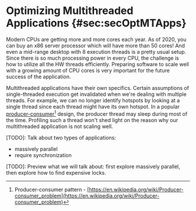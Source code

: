 # Optimizing Multithreaded Applications {#sec:secOptMTApps}

Modern CPUs are getting more and more cores each year. As of 2020, you can buy an x86 server processor which will have more than 50 cores! And even a mid-range desktop with 8 execution threads is a pretty usual setup. Since there is so much processing power in every CPU, the challenge is how to utilize all the HW threads efficiently. Preparing software to scale well with a growing amount of CPU cores is very important for the future success of the application.

Multithreaded applications have their own specifics. Certain assumptions of single-threaded execution get invalidated when we're dealing with multiple threads. For example, we can no longer identify hotspots by looking at a single thread since each thread might have its own hotspot. In a popular [producer-consumer](https://en.wikipedia.org/wiki/Producer–consumer_problem)[^5] design, the producer thread may sleep during most of the time. Profiling such a thread won't shed light on the reason why our multithreaded application is not scaling well.

[TODO]: Talk about two types of applications:
- massively parallel
- require synchronization

[TODO]: Preview what we will talk about: first explore massively parallel, then explore how to find expensive locks.

[^5]: Producer-consumer pattern - [https://en.wikipedia.org/wiki/Producer-consumer_problem](https://en.wikipedia.org/wiki/Producer-consumer_problem)

